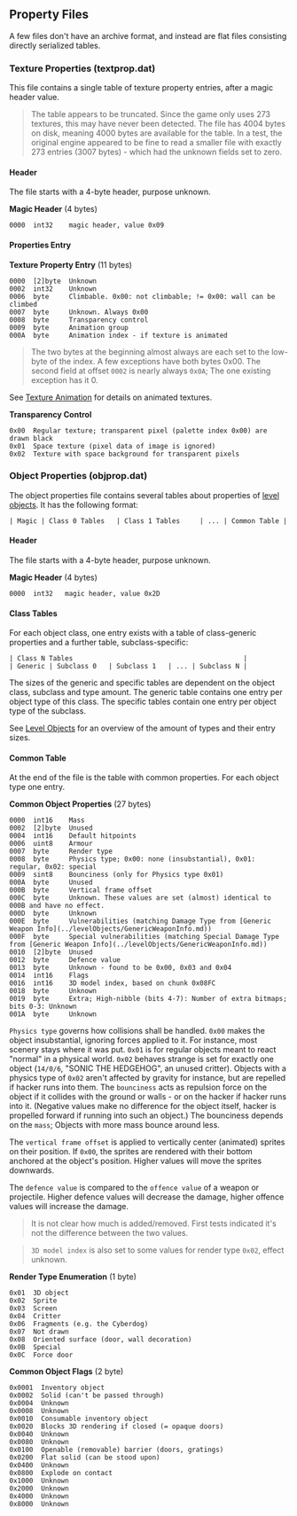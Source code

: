 ## Property Files
A few files don't have an archive format, and instead are flat files consisting directly serialized tables.

### Texture Properties (textprop.dat)
This file contains a single table of texture property entries, after a magic header value.

> The table appears to be truncated. Since the game only uses 273 textures, this may have never been detected.
> The file has 4004 bytes on disk, meaning 4000 bytes are available for the table.
> In a test, the original engine appeared to be fine to read a smaller file with exactly 273 entries (3007 bytes) -
> which had the unknown fields set to zero.

#### Header
The file starts with a 4-byte header, purpose unknown.

**Magic Header** (4 bytes)

    0000  int32    magic header, value 0x09

#### Properties Entry

**Texture Property Entry** (11 bytes)

    0000  [2]byte  Unknown
    0002  int32    Unknown
    0006  byte     Climbable. 0x00: not climbable; != 0x00: wall can be climbed
    0007  byte     Unknown. Always 0x00
    0008  byte     Transparency control
    0009  byte     Animation group
    000A  byte     Animation index - if texture is animated

> The two bytes at the beginning almost always are each set to the low-byte of the index. A few exceptions have both bytes 0x00.
> The second field at offset ```0002``` is nearly always ```0x0A```; The one existing exception has it 0.

See [Texture Animation](../archives/textureAnimation.md) for details on animated textures.

**Transparency Control**

    0x00  Regular texture; transparent pixel (palette index 0x00) are drawn black
    0x01  Space texture (pixel data of image is ignored)
    0x02  Texture with space background for transparent pixels


### Object Properties (objprop.dat)
The object properties file contains several tables about properties of [level objects](../levelObjects/index.md). It has the following format:

    | Magic | Class 0 Tables   | Class 1 Tables     | ... | Common Table |

#### Header
The file starts with a 4-byte header, purpose unknown.

**Magic Header** (4 bytes)

    0000  int32   magic header, value 0x2D

#### Class Tables
For each object class, one entry exists with a table of class-generic properties and a further table, subclass-specific:

    | Class N Tables                                           |
    | Generic | Subclass 0   | Subclass 1   | ... | Subclass N |

The sizes of the generic and specific tables are dependent on the object class, subclass and type amount.
The generic table contains one entry per object type of this class. The specific tables contain one entry per object type of the subclass.

See [Level Objects](../levelObjects/index.md) for an overview of the amount of types and their entry sizes.


#### Common Table
At the end of the file is the table with common properties. For each object type one entry.

**Common Object Properties** (27 bytes)

    0000  int16    Mass
    0002  [2]byte  Unused
    0004  int16    Default hitpoints
    0006  uint8    Armour
    0007  byte     Render type
    0008  byte     Physics type; 0x00: none (insubstantial), 0x01: regular, 0x02: special
    0009  sint8    Bounciness (only for Physics type 0x01)
    000A  byte     Unused
    000B  byte     Vertical frame offset
    000C  byte     Unknown. These values are set (almost) identical to 000B and have no effect.
    000D  byte     Unknown
    000E  byte     Vulnerabilities (matching Damage Type from [Generic Weapon Info](../levelObjects/GenericWeaponInfo.md))
    000F  byte     Special vulnerabilities (matching Special Damage Type from [Generic Weapon Info](../levelObjects/GenericWeaponInfo.md))
    0010  [2]byte  Unused
    0012  byte     Defence value
    0013  byte     Unknown - found to be 0x00, 0x03 and 0x04
    0014  int16    Flags
    0016  int16    3D model index, based on chunk 0x08FC
    0018  byte     Unknown
    0019  byte     Extra; High-nibble (bits 4-7): Number of extra bitmaps; bits 0-3: Unknown
    001A  byte     Unknown


```Physics type``` governs how collisions shall be handled. ```0x00``` makes the object insubstantial, ignoring forces applied to it. For instance, most scenery stays where it was put. ```0x01``` is for regular objects meant to react "normal" in a physical world. ```0x02``` behaves strange is set for exactly one object (```14/0/6```, "SONIC THE HEDGEHOG", an unused critter). Objects with a physics type of ```0x02``` aren't affected by gravity for instance, but are repelled if hacker runs into them.
The ```bounciness``` acts as repulsion force on the object if it collides with the ground or walls - or on the hacker if hacker runs into it. (Negative values make no difference for the object itself, hacker is propelled forward if running into such an object.) The bounciness depends on the ```mass```; Objects with more mass bounce around less.

The ```vertical frame offset``` is applied to vertically center (animated) sprites on their position. If ```0x00```, the sprites are rendered with their bottom anchored at the object's position. Higher values will move the sprites downwards.

The ```defence value``` is compared to the ```offence value``` of a weapon or projectile. Higher defence values will decrease the damage, higher offence values will increase the damage.
> It is not clear how much is added/removed. First tests indicated it's not the difference between the two values.

> ```3D model index``` is also set to some values for render type ```0x02```, effect unknown.


**Render Type Enumeration** (1 byte)

    0x01  3D object
    0x02  Sprite
    0x03  Screen
    0x04  Critter
    0x06  Fragments (e.g. the Cyberdog)
    0x07  Not drawn
    0x08  Oriented surface (door, wall decoration)
    0x0B  Special
    0x0C  Force door

**Common Object Flags** (2 byte)

    0x0001  Inventory object
    0x0002  Solid (can't be passed through)
    0x0004  Unknown
    0x0008  Unknown
    0x0010  Consumable inventory object
    0x0020  Blocks 3D rendering if closed (= opaque doors)
    0x0040  Unknown
    0x0080  Unknown
    0x0100  Openable (removable) barrier (doors, gratings)
    0x0200  Flat solid (can be stood upon)
    0x0400  Unknown
    0x0800  Explode on contact
    0x1000  Unknown
    0x2000  Unknown
    0x4000  Unknown
    0x8000  Unknown
